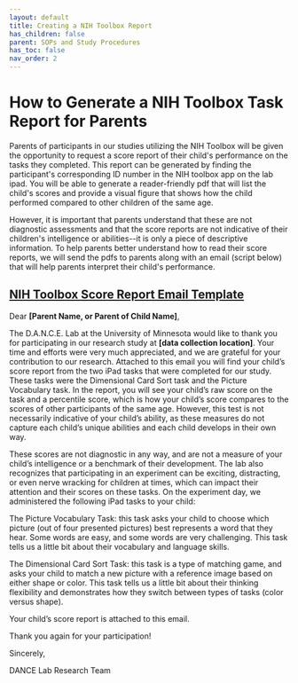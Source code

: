 ```yaml
---
layout: default
title: Creating a NIH Toolbox Report
has_children: false
parent: SOPs and Study Procedures
has_toc: false
nav_order: 2
---
```


# How to Generate a NIH Toolbox Task Report for Parents

Parents of participants in our studies utilizing the NIH Toolbox will be given the opportunity to request a score report of their child's performance on the tasks they completed. This report can be generated by finding the participant's corresponding ID number in the NIH toolbox app on the lab ipad. You will be able to generate a reader-friendly pdf that will list the child's scores and provide a visual figure that shows how the child performed compared to other children of the same age. 

However, it is important that parents understand that these are not diagnostic assessments and that the score reports are not indicative of their children's intelligence or abilities--it is only a piece of descriptive information. To help parents better understand how to read their score reports, we will send the pdfs to parents along with an email (script below) that will help parents interpret their child's performance. 

## [NIH Toolbox Score Report Email Template](https://docs.google.com/document/d/14yBj8GZe0UB-DXIVLMcdXNTzTWUlLUq07pnmfrto_8w/edit?tab=t.0)

Dear **[Parent Name, or Parent of Child Name]**,

The D.A.N.C.E. Lab at the University of Minnesota would like to thank you for participating in our research study at **[data collection location]**. Your time and efforts were very much appreciated, and we are grateful for your contribution to our research. Attached to this email you will find your child’s score report from the two iPad tasks that were completed for our study. These tasks were the Dimensional Card Sort task and the Picture Vocabulary task. In the report, you will see your child’s raw score on the task and a percentile score, which is how your child’s score compares to the scores of other participants of the same age. However, this test is not necessarily indicative of your child’s ability, as these measures do not capture each child’s unique abilities and each child develops in their own way. 

These scores are not diagnostic in any way, and are not a measure of your child’s intelligence or a benchmark of their development. The lab also recognizes that participating in an experiment can be exciting, distracting, or even nerve wracking for children at times, which can impact their attention and their scores on these tasks. On the experiment day, we administered the following iPad tasks to your child: 

The Picture Vocabulary Task: this task asks your child to choose which picture (out of four presented pictures) best represents a word that they hear. Some words are easy, and some words are very challenging. This task tells us a little bit about their vocabulary and language skills.

The Dimensional Card Sort Task: this task is a type of matching game, and asks your child to match a new picture with a reference image based on either shape or color. This task tells us a little bit about their thinking flexibility and demonstrates how they switch between types of tasks (color versus shape).

Your child’s score report is attached to this email. 

Thank you again for your participation!

Sincerely,

DANCE Lab Research Team 
